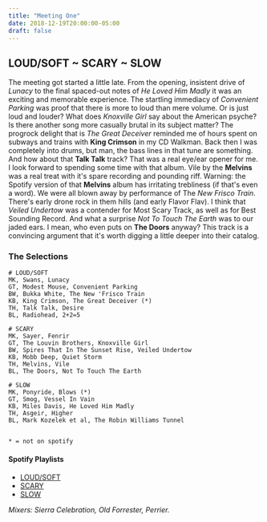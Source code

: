 ```yaml
---
title: "Meeting One"
date: 2018-12-19T20:00:00-05:00
draft: false
---
```


## LOUD/SOFT ~ SCARY ~ SLOW

The meeting got started a little late. From the opening, insistent drive of
*Lunacy* to the final spaced-out notes of *He Loved Him Madly* it was an exciting and
memorable experience. The startling immediacy of *Convenient Parking* was proof
that there is more to loud than mere volume. Or is just loud and louder? What
does *Knoxville Girl* say about the American psyche? Is there another song more
casually brutal in its subject matter? The progrock delight that is *The Great
Deceiver* reminded me of hours spent on subways and trains with **King Crimson**
in my CD Walkman. Back then I was completely into drums, but man, the bass lines
in that tune are something. And how about that **Talk Talk** track? That was a
real eye/ear opener for me. I look forward to spending some time with that
album. Vile by the **Melvins** was a real treat with it's spare recording and
pounding riff. Warning: the Spotify version of that **Melvins** album has
irritating trebliness (if that's even a word). We were all blown away by
performance of The *New Frisco Train*. There's early drone rock in them hills
(and early Flavor Flav). I think that *Veiled Undertow* was a contender for Most
Scary Track, as well as for Best Sounding Record. And what a surprise *Not To
Touch The Earth* was to our jaded ears. I mean, who even puts on **The Doors**
anyway? This track is a convincing argument that it's worth digging a little
deeper into their catalog.

### The Selections 
```
# LOUD/SOFT
MK, Swans, Lunacy
GT, Modest Mouse, Convenient Parking
BW, Bukka White, The New 'Frisco Train
KB, King Crimson, The Great Deceiver (*)
TH, Talk Talk, Desire
BL, Radiohead, 2+2=5

# SCARY
MK, Sayer, Fenrir
GT, The Louvin Brothers, Knoxville Girl
BW, Spires That In The Sunset Rise, Veiled Undertow
KB, Mobb Deep, Quiet Storm
TH, Melvins, Vile
BL, The Doors, Not To Touch The Earth

# SLOW
MK, Ponyride, Blows (*)
GT, Smog, Vessel In Vain
KB, Miles Davis, He Loved Him Madly
TH, Asgeir, Higher
BL, Mark Kozelek et al, The Robin Williams Tunnel


* = not on spotify
```

#### Spotify Playlists

- [LOUD/SOFT](https://open.spotify.com/user/mathiasbomb/playlist/2sXaYMXVSh1zid7w7CnR0A?si=YoLbeGXyS_6Divbvl6zMMQ)
- [SCARY](https://open.spotify.com/user/mathiasbomb/playlist/2Z9yvTx8OJx2Gqz3x4ikCN?si=F2Azink7QGm12Zg-1t_SNQ)
- [SLOW](https://open.spotify.com/user/mathiasbomb/playlist/1eO4hD3SfHZfhZGWz2rocb?si=hjHwLrVASBGOk669N2ThzA)



*Mixers: Sierra Celebration, Old Forrester, Perrier.*





